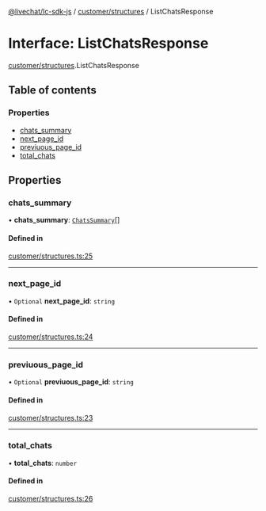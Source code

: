 [@livechat/lc-sdk-js](../README.md) / [customer/structures](../modules/customer_structures.md) / ListChatsResponse

# Interface: ListChatsResponse

[customer/structures](../modules/customer_structures.md).ListChatsResponse

## Table of contents

### Properties

- [chats\_summary](customer_structures.ListChatsResponse.md#chats_summary)
- [next\_page\_id](customer_structures.ListChatsResponse.md#next_page_id)
- [previuous\_page\_id](customer_structures.ListChatsResponse.md#previuous_page_id)
- [total\_chats](customer_structures.ListChatsResponse.md#total_chats)

## Properties

### chats\_summary

• **chats\_summary**: [`ChatsSummary`](objects.ChatsSummary.md)[]

#### Defined in

[customer/structures.ts:25](https://github.com/livechat/lc-sdk-js/blob/951da85/src/customer/structures.ts#L25)

___

### next\_page\_id

• `Optional` **next\_page\_id**: `string`

#### Defined in

[customer/structures.ts:24](https://github.com/livechat/lc-sdk-js/blob/951da85/src/customer/structures.ts#L24)

___

### previuous\_page\_id

• `Optional` **previuous\_page\_id**: `string`

#### Defined in

[customer/structures.ts:23](https://github.com/livechat/lc-sdk-js/blob/951da85/src/customer/structures.ts#L23)

___

### total\_chats

• **total\_chats**: `number`

#### Defined in

[customer/structures.ts:26](https://github.com/livechat/lc-sdk-js/blob/951da85/src/customer/structures.ts#L26)
